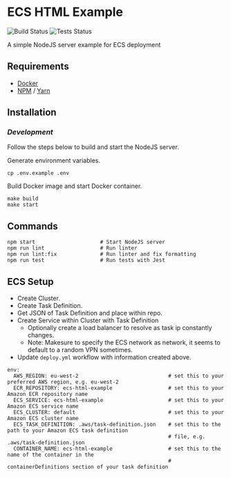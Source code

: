 # ECS HTML Example

![Build Status](https://github.com/rayblair06/ecs-html-example/workflows/Build/badge.svg) ![Tests Status](https://github.com/rayblair06/ecs-html-example/workflows/Lint%20and%20tests/badge.svg)

A simple NodeJS server example for ECS deployment

## Requirements

- [Docker](https://www.docker.com/)
- [NPM](https://www.npmjs.com) / [Yarn](https://yarnpkg.com)

## Installation

### _Development_

Follow the steps below to build and start the NodeJS server.

Generate environment variables.
```
cp .env.example .env
```

Build Docker image and start Docker container.
```
make build
make start
```

## Commands
```
npm start                     # Start NodeJS server
npm run lint                  # Run linter
npm run lint:fix              # Run linter and fix formatting
npm run test                  # Run tests with Jest
```

## ECS Setup

- Create Cluster.
- Create Task Definition.
- Get JSON of Task Definition and place within repo.
- Create Service within Cluster with Task Definition
	- Optionally create a load balancer to resolve as task ip constantly changes.
	- Note: Makesure to specify the ECS network as network, it seems to default to a random VPN sometimes.
- Update `deploy.yml` workflow with information created above.

```
env:
  AWS_REGION: eu-west-2                             # set this to your preferred AWS region, e.g. eu-west-2
  ECR_REPOSITORY: ecs-html-example                  # set this to your Amazon ECR repository name
  ECS_SERVICE: ecs-html-example                     # set this to your Amazon ECS service name
  ECS_CLUSTER: default                              # set this to your Amazon ECS cluster name
  ECS_TASK_DEFINITION: .aws/task-definition.json    # set this to the path to your Amazon ECS task definition
                                                    # file, e.g. .aws/task-definition.json
  CONTAINER_NAME: ecs-html-example                  # set this to the name of the container in the
                                                    # containerDefinitions section of your task definition
```
